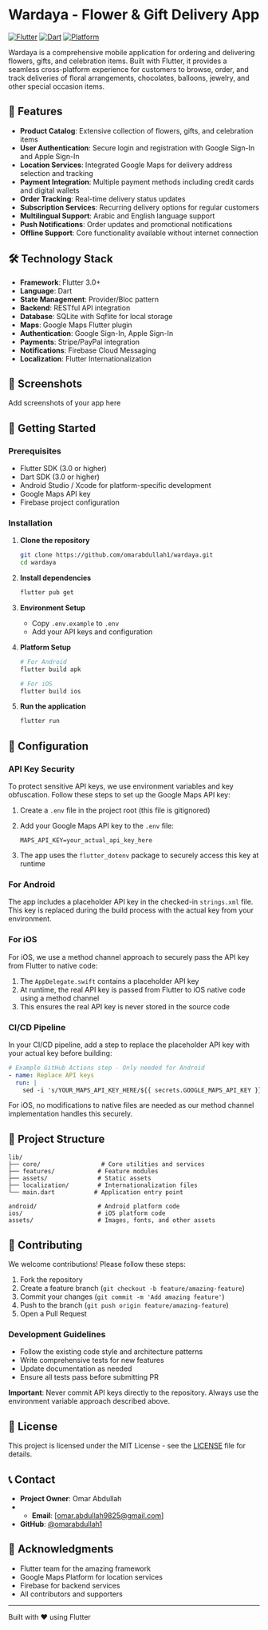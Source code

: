 # Wardaya - Flower & Gift Delivery App

[![Flutter](https://img.shields.io/badge/Flutter-3.0+-02569B?style=for-the-badge&logo=flutter)](https://flutter.dev/)
[![Dart](https://img.shields.io/badge/Dart-3.0+-0175C2?style=for-the-badge&logo=dart)](https://dart.dev/)
[![Platform](https://img.shields.io/badge/Platform-Android%20%7C%20iOS-25D366?style=for-the-badge&logo=apple)](https://flutter.dev/)

Wardaya is a comprehensive mobile application for ordering and delivering flowers, gifts, and celebration items. Built with Flutter, it provides a seamless cross-platform experience for customers to browse, order, and track deliveries of floral arrangements, chocolates, balloons, jewelry, and other special occasion items.

## 🌟 Features

- **Product Catalog**: Extensive collection of flowers, gifts, and celebration items
- **User Authentication**: Secure login and registration with Google Sign-In and Apple Sign-In
- **Location Services**: Integrated Google Maps for delivery address selection and tracking
- **Payment Integration**: Multiple payment methods including credit cards and digital wallets
- **Order Tracking**: Real-time delivery status updates
- **Subscription Services**: Recurring delivery options for regular customers
- **Multilingual Support**: Arabic and English language support
- **Push Notifications**: Order updates and promotional notifications
- **Offline Support**: Core functionality available without internet connection

## 🛠️ Technology Stack

- **Framework**: Flutter 3.0+
- **Language**: Dart
- **State Management**: Provider/Bloc pattern
- **Backend**: RESTful API integration
- **Database**: SQLite with Sqflite for local storage
- **Maps**: Google Maps Flutter plugin
- **Authentication**: Google Sign-In, Apple Sign-In
- **Payments**: Stripe/PayPal integration
- **Notifications**: Firebase Cloud Messaging
- **Localization**: Flutter Internationalization

## 📱 Screenshots

Add screenshots of your app here

## 🚀 Getting Started

### Prerequisites

- Flutter SDK (3.0 or higher)
- Dart SDK (3.0 or higher)
- Android Studio / Xcode for platform-specific development
- Google Maps API key
- Firebase project configuration

### Installation

1. **Clone the repository**

   ```bash
   git clone https://github.com/omarabdullah1/wardaya.git
   cd wardaya
   ```

2. **Install dependencies**

   ```bash
   flutter pub get
   ```

3. **Environment Setup**
   - Copy `.env.example` to `.env`
   - Add your API keys and configuration

4. **Platform Setup**

   ```bash
   # For Android
   flutter build apk

   # For iOS
   flutter build ios
   ```

5. **Run the application**

   ```bash
   flutter run
   ```

## 🔧 Configuration

### API Key Security

To protect sensitive API keys, we use environment variables and key obfuscation. Follow these steps to set up the Google Maps API key:

1. Create a `.env` file in the project root (this file is gitignored)
2. Add your Google Maps API key to the `.env` file:

   ```env
   MAPS_API_KEY=your_actual_api_key_here
   ```

3. The app uses the `flutter_dotenv` package to securely access this key at runtime

### For Android

The app includes a placeholder API key in the checked-in `strings.xml` file. This key is replaced during the build process with the actual key from your environment.

### For iOS

For iOS, we use a method channel approach to securely pass the API key from Flutter to native code:

1. The `AppDelegate.swift` contains a placeholder API key
2. At runtime, the real API key is passed from Flutter to iOS native code using a method channel
3. This ensures the real API key is never stored in the source code

### CI/CD Pipeline

In your CI/CD pipeline, add a step to replace the placeholder API key with your actual key before building:

```yaml
# Example GitHub Actions step - Only needed for Android
- name: Replace API keys
  run: |
    sed -i 's/YOUR_MAPS_API_KEY_HERE/${{ secrets.GOOGLE_MAPS_API_KEY }}/g' android/app/src/main/res/values/strings.xml
```

For iOS, no modifications to native files are needed as our method channel implementation handles this securely.

## 📁 Project Structure

```
lib/
├── core/                 # Core utilities and services
├── features/            # Feature modules
├── assets/              # Static assets
├── localization/        # Internationalization files
└── main.dart           # Application entry point

android/                 # Android platform code
ios/                     # iOS platform code
assets/                  # Images, fonts, and other assets
```

## 🤝 Contributing

We welcome contributions! Please follow these steps:

1. Fork the repository
2. Create a feature branch (`git checkout -b feature/amazing-feature`)
3. Commit your changes (`git commit -m 'Add amazing feature'`)
4. Push to the branch (`git push origin feature/amazing-feature`)
5. Open a Pull Request

### Development Guidelines

- Follow the existing code style and architecture patterns
- Write comprehensive tests for new features
- Update documentation as needed
- Ensure all tests pass before submitting PR

**Important**: Never commit API keys directly to the repository. Always use the environment variable approach described above.

## 📄 License

This project is licensed under the MIT License - see the [LICENSE](LICENSE) file for details.

## 📞 Contact

- **Project Owner**: Omar Abdullah
- - **Email**: [omar.abdullah9825@gmail.com]
- **GitHub**: [@omarabdullah1](https://github.com/omarabdullah1)

## 🙏 Acknowledgments

- Flutter team for the amazing framework
- Google Maps Platform for location services
- Firebase for backend services
- All contributors and supporters

---

Built with ❤️ using Flutter
